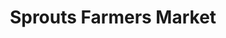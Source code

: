 ---
title: "Sprouts Farmers Market"
url: /phoenix/sprouts-farmers-market-n-north-valley-pkwy/
shop: supermarket
---
